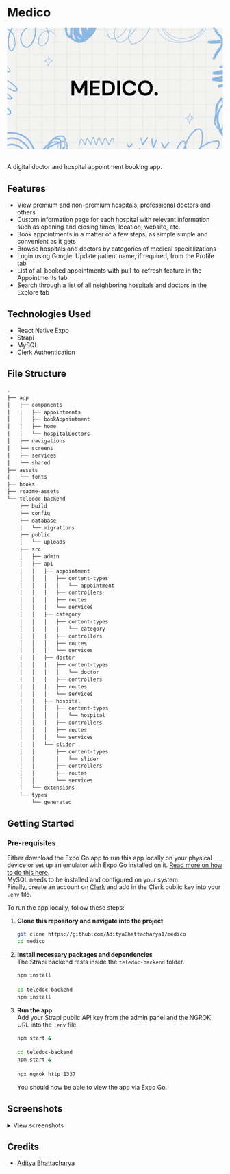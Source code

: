 # Medico

<img src="./readme-assets/medico_banner.png" style="padding-bottom: 1rem; aspect-ratio: 16 / 9">

A digital doctor and hospital appointment booking app.

## Features

-   View premium and non-premium hospitals, professional doctors and others
-   Custom information page for each hospital with relevant information such as opening and closing times, location, website, etc.
-   Book appointments in a matter of a few steps, as simple simple and convenient as it gets
-   Browse hospitals and doctors by categories of medical specializations
-   Login using Google. Update patient name, if required, from the Profile tab
-   List of all booked appointments with pull-to-refresh feature in the Appointments tab
-   Search through a list of all neighboring hospitals and doctors in the Explore tab

## Technologies Used

-   React Native Expo
-   Strapi
-   MySQL
-   Clerk Authentication

## File Structure

```sh
.
├── app
│   ├── components
│   │   ├── appointments
│   │   ├── bookAppointment
│   │   ├── home
│   │   └── hospitalDoctors
│   ├── navigations
│   ├── screens
│   ├── services
│   └── shared
├── assets
│   └── fonts
├── hooks
├── readme-assets
└── teledoc-backend
    ├── build
    ├── config
    ├── database
    │   └── migrations
    ├── public
    │   └── uploads
    ├── src
    │   ├── admin
    │   ├── api
    │   │   ├── appointment
    │   │   │   ├── content-types
    │   │   │   │   └── appointment
    │   │   │   ├── controllers
    │   │   │   ├── routes
    │   │   │   └── services
    │   │   ├── category
    │   │   │   ├── content-types
    │   │   │   │   └── category
    │   │   │   ├── controllers
    │   │   │   ├── routes
    │   │   │   └── services
    │   │   ├── doctor
    │   │   │   ├── content-types
    │   │   │   │   └── doctor
    │   │   │   ├── controllers
    │   │   │   ├── routes
    │   │   │   └── services
    │   │   ├── hospital
    │   │   │   ├── content-types
    │   │   │   │   └── hospital
    │   │   │   ├── controllers
    │   │   │   ├── routes
    │   │   │   └── services
    │   │   └── slider
    │   │       ├── content-types
    │   │       │   └── slider
    │   │       ├── controllers
    │   │       ├── routes
    │   │       └── services
    │   └── extensions
    └── types
        └── generated
```

## Getting Started

### Pre-requisites

Either download the Expo Go app to run this app locally on your physical device or set up an emulator with Expo Go installed on it. [Read more on how to do this here.](https://docs.expo.dev/get-started/expo-go/)
<br />
MySQL needs to be installed and configured on your system.
<br />
Finally, create an account on [Clerk](https://clerk.com) and add in the Clerk public key into your `.env` file.

To run the app locally, follow these steps:

1.  **Clone this repository and navigate into the project**
    ```sh
    git clone https://github.com/AdityaBhattacharya1/medico
    cd medico
    ```
2.  **Install necessary packages and dependencies**
    <br />
    The Strapi backend rests inside the `teledoc-backend` folder.

    ```sh
    npm install

    cd teledoc-backend
    npm install
    ```

3.  **Run the app**
    <br />
    Add your Strapi public API key from the admin panel and the NGROK URL into the `.env` file.

    ```sh
    npm start &

    cd teledoc-backend
    npm start &

    npx ngrok http 1337
    ```    

    You should now be able to view the app via Expo Go.
    

## Screenshots

<details>
	<summary>View screenshots</summary>
<p align="left">
  <img src="" />
  <img src="" />
  <img src="" />
  <img src="" />
  <img src="" />
  <img src="" />
</p>
</details>

## Credits

-   [Aditya Bhattacharya](https://github.com/AdityaBhattacharya1/)
